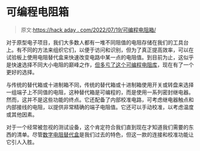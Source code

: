 # 可编程电阻箱

> 原文:[https://hack aday . com/2022/07/19/可编程电阻箱/](https://hackaday.com/2022/07/19/programmable-resistance-box/)

对于原型电子项目，我们大多数人都有一堆不同阻值的电阻存储在我们的工具台上。有不同的方法来组织它们，以便于访问和识别，但为了真正提高效率，可以在试验板上使用电阻替代盒来快速改变电路中某一点的电阻值。到目前为止，这似乎是快速选择不同大小电阻的巅峰之作，[但多亏了这个可编程电阻库](https://www.kickstarter.com/projects/eastwoodtech/qr10-pocket-high-accuracy-programmable-resistance-box?ref=discovery&term=QR10)，现在有了一个更好的选择。

与传统的替代箱或十进制箱不同，传统的替代箱或十进制箱使用开关或转盘来选择一组端子上不同值的电阻，这种替代箱是可编程的，而是使用一系列密封继电器。然而，这并不是这些功能的终点。它还配备了内部校准电路，可考虑继电器触点和内部接线的电阻，以提供非常精确的端子电阻值。它还可以手动校准，以考虑温度或其他因素。

对于一个经常被忽视的测试设备，这个肯定符合我们直到现在才知道我们需要的东西的清单。尽管[数字电阻替代盒](https://hackaday.com/2014/09/28/digital-decade-resistance-box-on-the-cheap/)是我们过去的特色，但这一款的连接和校准功能让它引人入胜。